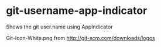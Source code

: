 git-username-app-indicator
==========================

Shows the git user.name using AppIndicator

Git-Icon-White.png from http://git-scm.com/downloads/logos
